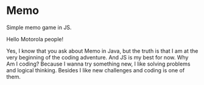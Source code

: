 # Memo
Simple memo game in JS.

Hello Motorola people!

Yes, I know that you ask about Memo in Java, but the truth is that I am at the very beginning of the coding adventure. And JS is my best for now.
Why Am I coding? Because I wanna try something new, I like solving problems and logical thinking.
Besides I like new challenges and coding is one of them.
